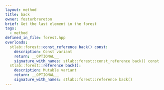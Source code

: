 ```yaml
---
layout: method
title: back
owner: fosterbrereton
brief: Get the last element in the forest
tags:
  - method
defined_in_file: forest.hpp
overloads:
  stlab::forest::const_reference back() const:
    description: Const variant
    return: __OPTIONAL__
    signature_with_names: stlab::forest::const_reference back() const
  stlab::forest::reference back():
    description: Mutable variant
    return: __OPTIONAL__
    signature_with_names: stlab::forest::reference back()
---
```

